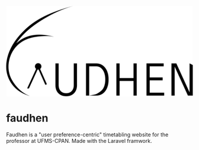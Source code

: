 ![Faudhen](https://github.com/LaDeSP/faudhen/blob/master/public/svg/black%20logo.svg)

# faudhen 

Faudhen is a "user preference-centric" timetabling website for the professor at UFMS-CPAN.
Made with the Laravel framwork.
